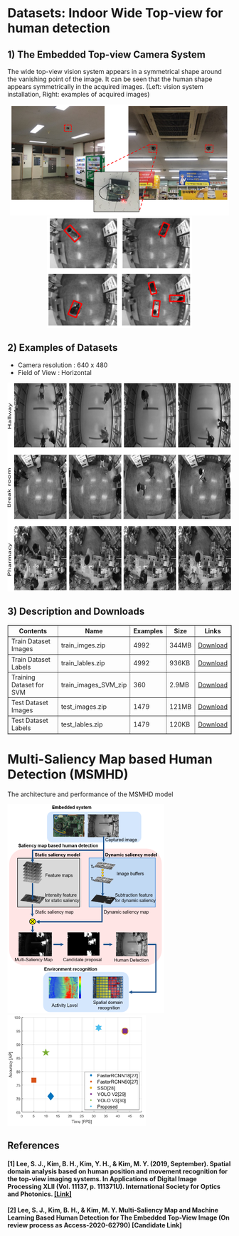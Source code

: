 # Datasets: Indoor Wide Top-view for human detection 

## 1) The Embedded Top-view Camera System 

The wide top-view vision system appears in a symmetrical shape around the vanishing point of the image. It can be seen that the human shape appears symmetrically in the acquired images. (Left: vision system installation, Right: examples of acquired images)

<center>
<img src="https://github.com/durumy98/Datasets-for-Indoor-wide-top-view-systems/blob/main/embedded_top-view_system.png" height="250"> <img src="https://github.com/durumy98/Datasets-for-Indoor-wide-top-view-systems/blob/main/embedded_top-view_data_examples.png" height="250">
</center>

## 2) Examples of Datasets

- Camera resolution : 640 x 480
- Field of View : Horizontal 

<img src="https://github.com/durumy98/Datasets-for-Indoor-wide-top-view-systems/blob/main/dataset_examples.JPG" height="470">


## 3) Description and Downloads

<table border="1">
	<th>Contents</th>
	<th>Name</th>
	<th>Examples</th>
	<th>Size</th>
	<th>Links</th>
	<tr><!-- 첫번째 줄 시작 -->
	    <td>Train Dataset Images</td>
	    <td>train_imges.zip</td>
	    <td>4992</td>
	    <td>344MB</td>
	    <td><a href="https://drive.google.com/file/d/17TfDQ4ciGPPuEgF-WV0xanaw2uVr-pmr/view">Download</a></td>		
	</tr><!-- 첫번째 줄 끝 -->
	<tr><!-- 두번째 줄 시작 -->
	    <td>Train Dataset Labels</td>
	    <td>train_lables.zip</td>
	    <td>4992</td>
	    <td>936KB</td>
	    <td><a href="https://drive.google.com/u/0/uc?id=12gJUK5fBS1dbdiM5DwzFVmOadVgWeax6&export=download">Download</a></td>
	</tr><!-- 두번째 줄 끝 -->
	<tr><!-- 세번째 줄 시작 -->
	    <td>Training Dataset for SVM</td>
	    <td>train_images_SVM_zip</td>
	    <td>360</td>
	    <td>2.9MB</td>
	    <td><a href="https://drive.google.com/file/d/1Z9NNurjf05axl6JDVbO7iouO_-JTg5vD/view">Download</a></td>
	</tr><!-- 세번째 줄 끝 -->
	<tr><!-- 네번째 줄 시작 -->
	    <td>Test Dataset Images</td>
	    <td>test_images.zip</td>
	    <td>1479</td>
	    <td>121MB</td>
	    <td><a href="https://drive.google.com/u/0/uc?id=1k6vLQhJ7k2Gg0rJ6-Jq-BiZ0seT_cdvy&export=download">Download</a></td>
	</tr><!-- 네번째 줄 끝 -->
 	<tr><!-- 다섯번째 줄 시작 -->
	    <td>Test Dataset Labels</td>
	    <td>test_lables.zip</td>
	    <td>1479</td>
	    <td>120KB</td>
	    <td><a href="https://drive.google.com/file/d/1wsi-msDlSEhETyRZbNPJSjrQuCiJgp3z/view">Download</a></td>
	</tr><!-- 다섯번째 줄 끝 -->
</table>

</p>
</p>

# Multi-Saliency Map based Human Detection (MSMHD)

The architecture and performance of the MSMHD model

<img src="https://github.com/durumy98/Datasets-for-Indoor-wide-top-view-systems/blob/main/architecture_proposed.png" height="470">   <img src="https://github.com/durumy98/Datasets-for-Indoor-wide-top-view-systems/blob/main/performance_proposed.png" height="250">


## References

#### [1] Lee, S. J., Kim, B. H., Kim, Y. H., & Kim, M. Y. (2019, September). Spatial domain analysis based on human position and movement recognition for the top-view imaging systems. In Applications of Digital Image Processing XLII (Vol. 11137, p. 111371U). International Society for Optics and Photonics. <a href="https://www.spiedigitallibrary.org/conference-proceedings-of-spie/11137/111371U/Spatial-domain-analysis-based-on-human-position-and-movement-recognition/10.1117/12.2534909.short?SSO=1">[Link]</a>

#### [2] Lee, S. J., Kim, B. H., & Kim, M. Y. Multi-Saliency Map and Machine Learning Based Human Detection for The Embedded Top-View Image (On review process as Access-2020-62790) [Candidate Link]
